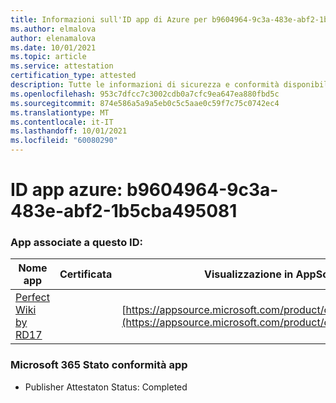 ```yaml
---
title: Informazioni sull'ID app di Azure per b9604964-9c3a-483e-abf2-1b5cba495081
ms.author: elmalova
author: elenamalova
ms.date: 10/01/2021
ms.topic: article
ms.service: attestation
certification_type: attested
description: Tutte le informazioni di sicurezza e conformità disponibili per b9604964-9c3a-483e-abf2-1b5cba495081.
ms.openlocfilehash: 953c7dfcc7c3002cdb0a7cfc9ea647ea880fbd5c
ms.sourcegitcommit: 874e586a5a9a5eb0c5c5aae0c59f7c75c0742ec4
ms.translationtype: MT
ms.contentlocale: it-IT
ms.lasthandoff: 10/01/2021
ms.locfileid: "60080290"
---
```

# <a name="azure-app-id-b9604964-9c3a-483e-abf2-1b5cba495081"></a>ID app azure: b9604964-9c3a-483e-abf2-1b5cba495081


### <a name="apps-associated-with-this-id"></a>App associate a questo ID:
| **Nome app** | **Certificata** | **Visualizzazione in AppSource** |
|--------------|---------------|-----------------------|
| [Perfect Wiki by RD17](https://docs.microsoft.com/microsoft-365-app-certification/forward/WA200001679) |  | [https://appsource.microsoft.com/product/office/WA200001679](https://appsource.microsoft.com/product/office/WA200001679) |

### <a name="microsoft-365-app-compliance-status"></a>Microsoft 365 Stato conformità app
- Publisher Attestaton Status: Completed
